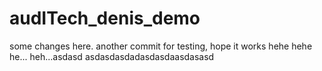 # audITech_denis_demo

some changes here.
another commit for testing, hope it works hehe hehe he... heh...asdasd asdasdasdadasdasdaasdasasd
